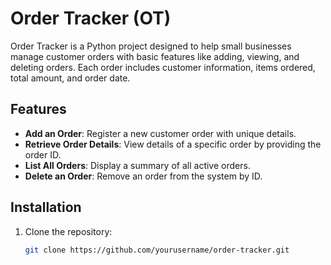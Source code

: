 # Order Tracker (OT)

Order Tracker is a Python project designed to help small businesses manage customer orders with basic features like adding, viewing, and deleting orders. Each order includes customer information, items ordered, total amount, and order date.

## Features
- **Add an Order**: Register a new customer order with unique details.
- **Retrieve Order Details**: View details of a specific order by providing the order ID.
- **List All Orders**: Display a summary of all active orders.
- **Delete an Order**: Remove an order from the system by ID.

## Installation

1. Clone the repository:
   ```bash
   git clone https://github.com/yourusername/order-tracker.git
